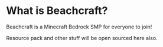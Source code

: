 # What is Beachcraft?

Beachcraft is a Minecraft Bedrock SMP for everyone to join!

Resource pack and other stuff will be open sourced here also.
